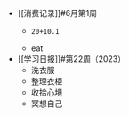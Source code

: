 - [[消费记录]]#6月第1周
	- ```calc
	  20+10.1
	  ```
	- eat
- [[学习日报]]#第22周（2023）
	- 洗衣服
	- 整理衣柜
	- 收拾心境
	- 冥想自己